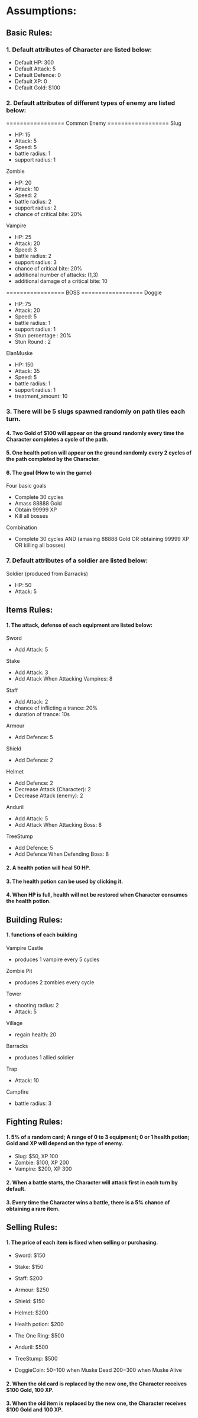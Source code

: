 # Assumptions:

## Basic Rules:


### 1. Default attributes of Character are listed below:

- Default HP: 300
- Default Attack: 5
- Default Defence: 0
- Default XP: 0
- Default Gold: $100


### 2. Default attributes of different types of enemy are listed below:

================= Common Enemy ==================
Slug
- HP: 15
- Attack: 5
- Speed: 5
- battle radius: 1
- support radius: 1

Zombie
- HP: 20
- Attack: 10
- Speed: 2
- battle radius: 2
- support radius: 2
- chance of critical bite: 20%

Vampire
- HP: 25
- Attack: 20
- Speed: 3
- battle radius: 2
- support radius: 3
- chance of critical bite: 20%
- additional number of attacks: (1,3)
- additional damage of a critical bite: 10

================= BOSS ==================
Doggie
- HP: 75
- Attack: 20
- Speed: 5
- battle radius: 1
- support radius: 1
- Stun percentage : 20%
- Stun Round : 2

ElanMuske
- HP: 150
- Attack: 35
- Speed: 5
- battle radius: 1
- support radius: 1
- treatment_amount: 10


### 3. There will be 5 slugs spawned randomly on path tiles each turn.


#### 4. Two Gold of $100 will appear on the ground randomly every time the Character completes a cycle of the path.


#### 5. One health potion will appear on the ground randomly every 2 cycles of the path completed by the Character.


#### 6. The goal (How to win the game)
Four basic goals
- Complete 30 cycles
- Amass 88888 Gold
- Obtain 99999 XP
- Kill all bosses

Combination
- Complete 30 cycles AND (amasing 88888 Gold OR obtaining 99999 XP OR killing all bosses)


### 7. Default attributes of a soldier are listed below:
Soldier (produced from Barracks)
- HP: 50
- Attack: 5

## Items Rules:


#### 1. The attack, defense of each equipment are listed below:


Sword
- Add Attack: 5

Stake
- Add Attack: 3
- Add Attack When Attacking Vampires: 8

Staff
- Add Attack: 2
- chance of inflicting a trance: 20%
- duration of trance: 10s

Armour
- Add Defence: 5

Shield
- Add Defence: 2

Helmet
- Add Defence: 2
- Decrease Attack (Character): 2
- Decrease Attack (enemy): 2

Anduril
- Add Attack: 5 
- Add Attack When Attacking Boss: 8

TreeStump
- Add Defence: 5 
- Add Defence When Defending Boss: 8


#### 2. A health potion will heal 50 HP.


#### 3. The health potion can be used by clicking it.


#### 4. When HP is full, health will not be restored when Character consumes the health potion.



## Building Rules:


#### 1. functions of each building

Vampire Castle
- produces 1 vampire every 5 cycles

Zombie Pit
- produces 2 zombies every cycle

Tower
- shooting radius: 2
- Attack: 5

Village
- regain health: 20

Barracks
- produces 1 allied soldier

Trap
- Attack: 10

Campfire
- battle radius: 3



## Fighting Rules:


#### 1. 5% of a random card; A range of 0 to 3 equipment; 0 or 1 health potion; Gold and XP will depend on the type of enemy.

- Slug: $50, XP 100
- Zombie: $100, XP 200
- Vampire: $200, XP 300


#### 2. When a battle starts, the Character will attack first in each turn by default.


#### 3. Every time the Character wins a battle,  there is a 5% chance of obtaining a rare item.



## Selling Rules:


#### 1. The price of each item is fixed when selling or purchasing.

- Sword: $150

- Stake: $150

- Staff: $200

- Armour: $250

- Shield: $150

- Helmet: $200

- Health potion: $200

- The One Ring: $500

- Anduril: $500

- TreeStump: $500

- DoggieCoin: $50-$100 when Muske Dead
              $200-$300 when Muske Alive


#### 2. When the old card is replaced by the new one, the Character receives $100 Gold, 100 XP.


#### 3. When the old item is replaced by the new one, the Character receives $100 Gold and 100 XP.

